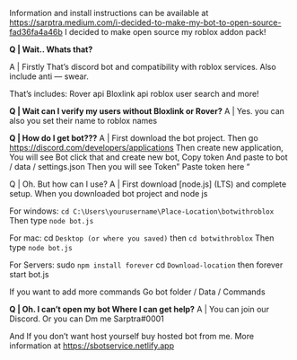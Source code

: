 Information and install instructions can be available at
https://sarptra.medium.com/i-decided-to-make-my-bot-to-open-source-fad36fa4a46b
I decided to make open source my roblox addon pack!

**Q | Wait.. Whats that?**

A | Firstly That’s discord bot and compatibility with roblox services. Also include anti — swear.

That’s includes:
Rover api
Bloxlink api
roblox user search and more!

**Q | Wait can I verify my users without Bloxlink or Rover?**
A | Yes. you can also you set their name to roblox names

**Q | How do I get bot???**
A | First download the bot project. Then go https://discord.com/developers/applications Then create new application, You will see Bot click that and create new bot, Copy token And paste to bot / data / settings.json Then you will see Token” Paste token here “

Q | Oh. But how can I use?
A | First download [node.js] (LTS) and complete setup. When you downloaded bot project and node js

For windows:
`cd C:\Users\yourusername\Place-Location\botwithroblox`
Then type `node bot.js`

For mac:
cd `Desktop (or where you saved)`
then `cd botwithroblox`
Then type `node bot.js`

For Servers:
sudo `npm install forever`
cd `Download-location`
then forever start bot.js

If you want to add more commands Go bot folder / Data / Commands

**Q | Oh. I can’t open my bot Where I can get help?**
A | You can join our Discord. Or you can Dm me Sarptra#0001

And If you don’t want host yourself buy hosted bot from me. More information at https://sbotservice.netlify.app
